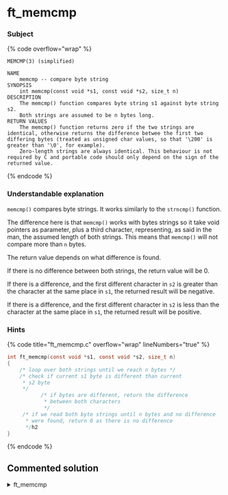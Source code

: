 # ft\_memcmp

### Subject

{% code overflow="wrap" %}
```
MEMCMP(3) (simplified)

NAME
    memcmp -- compare byte string
SYNOPSIS
    int memcmp(const void *s1, const void *s2, size_t n)
DESCRIPTION
    The memcmp() function compares byte string s1 against byte string s2.
    Both strings are assumed to be n bytes long.
RETURN VALUES
    The memcmp() function returns zero if the two strings are identical, otherwise returns the difference betwee the first two differing bytes (treated as unsigned char values, so that '\200' is greater than '\0', for example).
    Zero-length strings are always identical. This behaviour is not required by C and portable code should only depend on the sign of the returned value.
```
{% endcode %}

### Understandable explanation

`memcmp()` compares byte strings. It works similarly to the `strncmp()` function.

The difference here is that `memcmp()` works with bytes strings so it take void pointers as parameter, plus a third character, representing, as said in the man, the assumed length of both strings. This means that `memcmp()` will not compare more than `n` bytes.

The return value depends on what difference is found.

If there is no difference between both strings, the return value will be 0.

If there is a difference, and the first different character in `s2` is greater than the character at the same place in `s1`, the returned result will be negative.

If there is a difference, and the first different character in `s2` is less than the character at the same place in `s1`, the returned result will be positive.

### Hints

{% code title="ft_memcmp.c" overflow="wrap" lineNumbers="true" %}
```c
int ft_memcmp(const void *s1, const void *s2, size_t n)
{
    /* loop over both strings until we reach n bytes */
    /* check if current s1 byte is different than current
     * s2 byte
     */
           /* if bytes are different, return the difference
            * between both characters
            */
     /* if we read both byte strings until n bytes and no difference
      * were found, return 0 as there is no difference
      */h2
}
```
{% endcode %}

## Commented solution

<details>

<summary>ft_memcmp</summary>

{% code title="ft_memcmp.c" overflow="wrap" lineNumbers="true" %}
```c
#include "libft.h"

int ft_memcmp(const void *s1, const void *s2, size_t n)
{
    unsigned char *str1;
    unsigned char *str2;
    size_t i;
 
    /* converting s1 and s2 to unsigned char */   
    str1 = (unsigned char) *s1;
    str2 = (unsigned char) *s2;
    i = 0;
    /* same loop as strcmp */
    while (i < n)
    {
       /* check if current byte is different in both strings */
        if ((unsigned char) str1[i] != (unsigned char) str2[i])
            /* return the difference between both chars */
            return ((unsigned char) str1[i] - (unsigned char) str2[i]);
    }
    /* if we read through both strings completely and there
     * were no difference, we return 0
     */
    return (0);
}
```
{% endcode %}

</details>
